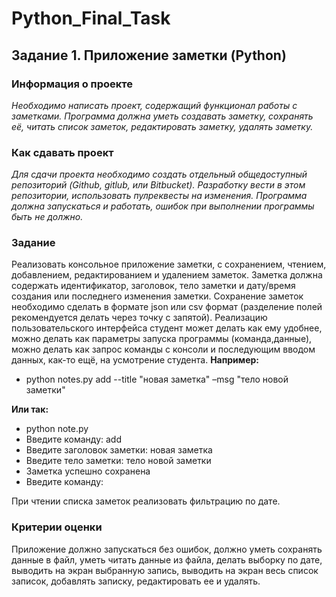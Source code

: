 # Python_Final_Task

## Задание 1. Приложение заметки (Python)

### **Информация о проекте**
_Необходимо написать проект, содержащий функционал работы с заметками. Программа должна уметь создавать заметку, сохранять её, читать список заметок, редактировать заметку, удалять заметку._

### **Как сдавать проект**
_Для сдачи проекта необходимо создать отдельный общедоступный  репозиторий (Github, gitlub, или Bitbucket). Разработку вести в этом репозитории, использовать пулреквесты на изменения. Программа должна запускаться и работать, ошибок при выполнении программы быть не должно._

### **Задание**
Реализовать консольное приложение заметки, с сохранением, чтением,  добавлением, редактированием и удалением заметок. Заметка должна содержать идентификатор, заголовок, тело заметки и дату/время создания или последнего изменения заметки. Сохранение заметок необходимо сделать в формате json или csv формат (разделение полей рекомендуется делать через точку с запятой). Реализацию пользовательского интерфейса студент может делать как ему удобнее, можно делать как параметры запуска программы (команда,данные), можно делать как запрос команды с консоли и последующим вводом данных, как-то ещё, на усмотрение студента. **Например:**

* python notes.py add --title "новая заметка" –msg "тело новой заметки"

**Или так:**

* python note.py
* Введите команду: add
* Введите заголовок заметки: новая заметка
* Введите тело заметки: тело новой заметки
* Заметка успешно сохранена
* Введите команду:

При чтении списка заметок реализовать фильтрацию по дате.

### **Критерии оценки**

Приложение должно запускаться без ошибок, должно уметь сохранять данные в файл, уметь читать данные из файла, делать выборку по дате, выводить на экран выбранную запись, выводить на экран весь список записок, добавлять записку, редактировать ее и удалять.
